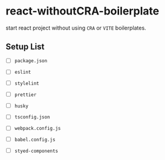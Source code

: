 # react-withoutCRA-boilerplate

start react project without using `CRA` or `VITE` boilerplates.

## Setup List

- [ ] `package.json`
- [ ] `eslint`
- [ ] `stylelint`
- [ ] `prettier`
- [ ] `husky`
- [ ] `tsconfig.json`
- [ ] `webpack.config.js`
- [ ] `babel.config.js`
- [ ] `styed-components`


